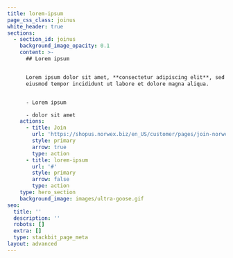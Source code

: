 ```yaml
---
title: lorem-ipsum
page_css_class: joinus
white_header: true
sections:
  - section_id: joinus
    background_image_opacity: 0.1
    content: >-
      ## Lorem ipsum


      Lorem ipsum dolor sit amet, **consectetur adipiscing elit**, sed do
      eiusmod tempor incididunt ut labore et dolore magna aliqua.


      - Lorem ipsum

      - dolor sit amet
    actions:
      - title: Join
        url: 'https://shopus.norwex.biz/en_US/customer/pages/join-norwex'
        style: primary
        arrow: true
        type: action
      - title: lorem-ipsum
        url: '#'
        style: primary
        arrow: false
        type: action
    type: hero_section
    background_image: images/ultra-goose.gif
seo:
  title: ''
  description: ''
  robots: []
  extra: []
  type: stackbit_page_meta
layout: advanced
---
```

